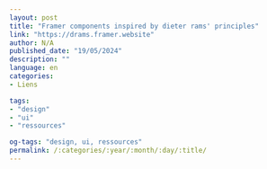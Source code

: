 ```yaml
---
layout: post
title: "Framer components inspired by dieter rams' principles"
link: "https://drams.framer.website"
author: N/A
published_date: "19/05/2024"
description: ""
language: en
categories:
- Liens

tags:
- "design"
- "ui"
- "ressources"

og-tags: "design, ui, ressources"
permalink: /:categories/:year/:month/:day/:title/
---
```

